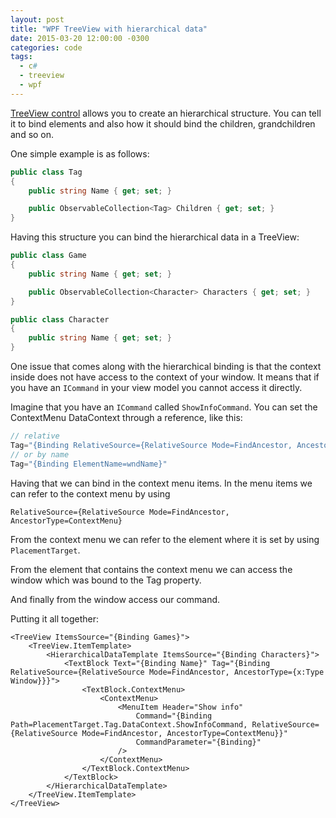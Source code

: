 ```yaml
---
layout: post
title: "WPF TreeView with hierarchical data"
date: 2015-03-20 12:00:00 -0300
categories: code
tags:
  - c#
  - treeview
  - wpf
---
```

[TreeView control](https://msdn.microsoft.com/en-us/library/system.windows.controls.treeview%28v=vs.110%29.aspx) allows you to create an hierarchical structure. You can tell it to bind elements and also how it should bind the children, grandchildren and so on.

One simple example is as follows:

```csharp
public class Tag
{
    public string Name { get; set; }

    public ObservableCollection<Tag> Children { get; set; }
}
```

Having this structure you can bind the hierarchical data in a TreeView:

```csharp
public class Game
{
    public string Name { get; set; }

    public ObservableCollection<Character> Characters { get; set; }
}

public class Character
{
    public string Name { get; set; }
}
```

One issue that comes along with the hierarchical binding is that the context inside does not have access to the context of your window. It means that if you have an `ICommand` in your view model you cannot access it directly.

Imagine that you have an `ICommand` called `ShowInfoCommand`. You can set the ContextMenu DataContext through a reference, like this:

```csharp
// relative
Tag="{Binding RelativeSource={RelativeSource Mode=FindAncestor, AncestorType={x:Type Window}}}"
// or by name
Tag="{Binding ElementName=wndName}"
```

Having that we can bind in the context menu items. In the menu items we can refer to the context menu by using

```
RelativeSource={RelativeSource Mode=FindAncestor, AncestorType=ContextMenu}
```

From the context menu we can refer to the element where it is set by using `PlacementTarget`.

From the element that contains the context menu we can access the window which was bound to the Tag property.

And finally from the window access our command.

Putting it all together:

```
<TreeView ItemsSource="{Binding Games}">
    <TreeView.ItemTemplate>
        <HierarchicalDataTemplate ItemsSource="{Binding Characters}">
            <TextBlock Text="{Binding Name}" Tag="{Binding RelativeSource={RelativeSource Mode=FindAncestor, AncestorType={x:Type Window}}}">
                <TextBlock.ContextMenu>
                    <ContextMenu>
                        <MenuItem Header="Show info"
                            Command="{Binding Path=PlacementTarget.Tag.DataContext.ShowInfoCommand, RelativeSource={RelativeSource Mode=FindAncestor, AncestorType=ContextMenu}}"
                            CommandParameter="{Binding}"
                        />
                    </ContextMenu>
                </TextBlock.ContextMenu>
            </TextBlock>
        </HierarchicalDataTemplate>
    </TreeView.ItemTemplate>
</TreeView>
```
